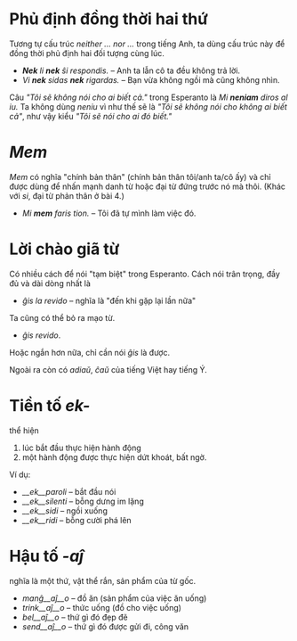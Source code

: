 # Phủ định đồng thời hai thứ

Tương tự cấu trúc *neither … nor …* trong tiếng Anh, ta dùng cấu trúc này để đồng thời phủ định hai đối tượng cùng lúc.


- *__Nek__ li __nek__ ŝi respondis.*   – Anh ta lẫn cô ta đều không trả lời.
- *Vi __nek__ sidas __nek__ rigardas.* – Bạn vừa không ngồi mà cũng không nhìn.

Câu *"Tôi sẽ không nói cho ai biết cả."* trong Esperanto là *Mi __neniam__ diros al iu.* Ta không dùng *neniu* vì như thế sẽ là *"Tôi sẽ không nói cho không ai biết cả"*, như vậy kiểu *"Tôi sẽ nói cho ai đó biết."*


# *Mem*

*Mem* có nghĩa "chính bản thân" (chính bản thân tôi/anh ta/cô ấy) và chỉ được dùng để nhấn mạnh danh từ hoặc đại từ đứng trước nó mà thôi. (Khác với *si*, đại từ phản thân ở bài 4.)

- *Mi __mem__ faris tion.*  – Tôi đã tự mình làm việc đó.

# Lời chào giã từ

Có nhiều cách để nói "tạm biệt" trong Esperanto. Cách nói trân trọng, đầy đủ và dài dòng nhất là

- *ĝis la revido* – nghĩa là "đến khi gặp lại lần nữa"

Ta cũng có thể bỏ ra mạo từ.

- *ĝis revido*.

Hoặc ngắn hơn nữa, chỉ cần nói *ĝis* là được.

Ngoài ra còn có *adiaŭ*, *ĉaŭ* của tiếng Việt hay tiếng Ý.

# Tiền tố *ek-*

thể hiện

1. lúc bắt đầu thực hiện hành động
2. một hành động được thực hiện dứt khoát, bất ngờ.

Ví dụ:

- *__ek__paroli*  – bắt đầu nói
- *__ek__silenti* – bỗng dưng im lặng
- *__ek__sidi*    – ngồi xuống
- *__ek__ridi*    – bỗng cười phá lên
 

# Hậu tố *-aĵ*

nghĩa là một thứ, vật thể rắn, sản phẩm của từ gốc.

- *manĝ__aĵ__o*  – đồ ăn (sản phẩm của việc ăn uống)
- *trink__aĵ__o* – thức uống (đồ cho việc uống)
- *bel__aĵ__o*   – thứ gì đó đẹp đẽ
- *send__aĵ__o*  – thứ gì đó được gửi đi, công văn
 
